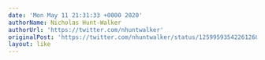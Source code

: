 ```yaml
---
date: 'Mon May 11 21:31:33 +0000 2020'
authorName: Nicholas Hunt-Walker
authorUrl: 'https://twitter.com/nhuntwalker'
originalPost: 'https://twitter.com/nhuntwalker/status/1259959354226126848'
layout: like
---
```


